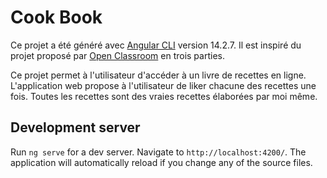 # Cook Book

Ce projet a été généré avec [Angular CLI](https://github.com/angular/angular-cli) version 14.2.7.
Il est inspiré du projet proposé par [Open Classroom](https://openclassrooms.com/fr/courses/7471261-debutez-avec-angular) en trois parties. 

Ce projet permet à l'utilisateur d'accéder à un livre de recettes en ligne. L'application web propose à l'utilisateur de liker chacune des recettes une fois.
Toutes les recettes sont des vraies recettes élaborées par moi même.

## Development server

Run `ng serve` for a dev server. Navigate to `http://localhost:4200/`. The application will automatically reload if you change any of the source files.
